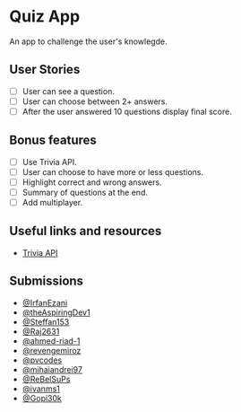 # Quiz App

An app to challenge the user's knowlegde.

## User Stories

-   [ ] User can see a question.
-   [ ] User can choose between 2+ answers.
-   [ ] After the user answered 10 questions display final score.

## Bonus features

-   [ ] Use Trivia API.
-   [ ] User can choose to have more or less questions.
-   [ ] Highlight correct and wrong answers.
-   [ ] Summary of questions at the end.
-   [ ] Add multiplayer.

## Useful links and resources

-   [Trivia API](https://opentdb.com/api_config.php)

## Submissions
-   [@IrfanEzani](http://quiz-ies.netlify.app)
-   [@theAspiringDev1](https://quizgamefinal.netlify.app/)
-   [@Steffan153](https://fp-react-quiz-app.netlify.app/)
-   [@Raj2631](https://weeb-check-raj.netlify.app/)
-   [@ahmed-riad-1](https://a-quiz-app.netlify.app/)
-   [@revengemiroz](https://flamboyant-sinoussi-7ab217.netlify.app/quiz-app/index.html)
-   [@pvcodes](https://pvcodes-quizapp.herokuapp.com/result)
-   [@mihaiandrei97](https://pop-quizo.netlify.app/)
-   [@ReBelSuPs](https://supsquizapp.netlify.app/)
-   [@ivanms1](https://quiz-app-five.now.sh/)
-   [@Gopi30k](https://suspicious-keller-513235.netlify.app/)